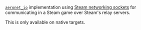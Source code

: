 [`aeronet_io`] implementation using [Steam networking sockets][sns] for communicating in a Steam game over Steam's relay servers.

This is only available on native targets.

[`aeronet_io`]: https://docs.rs/aeronet_io
[sns]: https://partner.steamgames.com/doc/api/ISteamnetworkingSockets

